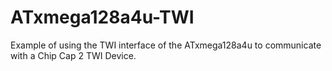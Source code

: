 ATxmega128a4u-TWI
=================

Example of using the TWI interface of the ATxmega128a4u to communicate with a Chip Cap 2 TWI Device.

